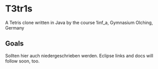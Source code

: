 # T3tr1s
A Tetris clone written in Java by the course 1inf_a, Gymnasium Olching, Germany

## Goals
Sollten hier auch niedergeschrieben werden.
Eclipse links and docs will follow soon, too.

